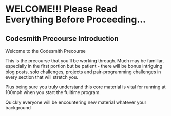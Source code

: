 # WELCOME!!! Please Read Everything Before Proceeding...

## Codesmith Precourse Introduction

Welcome to the Codesmith Precourse

This is the precourse that you'll be working through. Much may be familiar, especially in the first portion but be patient - there will be bonus intriguing blog posts, solo challenges, projects and pair-programming challenges in every section that will stretch you.

Plus being sure you truly understand this core material is vital for running at 100mph when you start the fulltime program.

Quickly everyone will be encountering new material whatever your background


